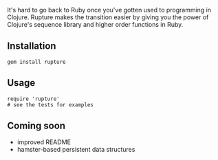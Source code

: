 It's hard to go back to Ruby once you've gotten used to programming in Clojure. Rupture makes the
transition easier by giving you the power of Clojure's sequence library and higher order functions
in Ruby.

## Installation

    gem install rupture

## Usage

    require 'rupture'
    # see the tests for examples

## Coming soon

* improved README
* hamster-based persistent data structures